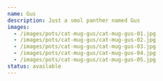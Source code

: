 ```yaml
---
name: Gus
description: Just a smol panther named Gus
images:
  - /images/pots/cat-mug-gus/cat-mug-gus-01.jpg
  - /images/pots/cat-mug-gus/cat-mug-gus-02.jpg
  - /images/pots/cat-mug-gus/cat-mug-gus-03.jpg
  - /images/pots/cat-mug-gus/cat-mug-gus-04.jpg
  - /images/pots/cat-mug-gus/cat-mug-gus-05.jpg
status: available
---
```


